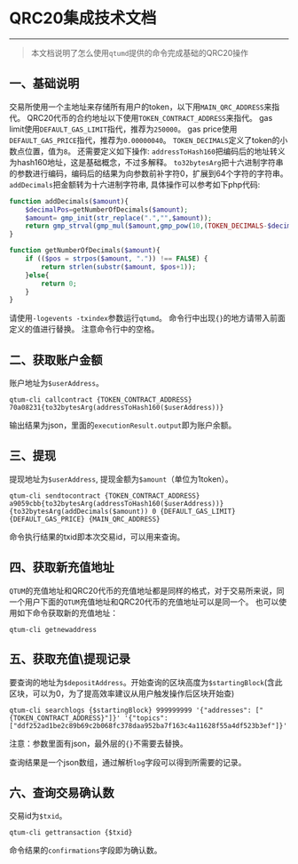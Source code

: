 # QRC20集成技术文档

---

> 本文档说明了怎么使用`qtumd`提供的命令完成基础的QRC20操作

## 一、基础说明
交易所使用一个主地址来存储所有用户的token，以下用`MAIN_QRC_ADDRESS`来指代。
QRC20代币的合约地址以下使用`TOKEN_CONTRACT_ADDRESS`来指代。
gas limit使用`DEFAULT_GAS_LIMIT`指代，推荐为`250000`。
gas price使用`DEFAULT_GAS_PRICE`指代，推荐为`0.00000040`。
`TOKEN_DECIMALS`定义了token的小数点位置，值为`8`。
还需要定义如下操作:
`addressToHash160`把编码后的地址转义为hash160地址，这是基础概念，不过多解释。
`to32bytesArg`把十六进制字符串的参数进行编码，编码后的结果为向参数前补字符0，扩展到64个字符的字符串。
`addDecimals`把金额转为十六进制字符串, 具体操作可以参考如下php代码:
```php
function addDecimals($amount){
    $decimalPos=getNumberOfDecimals($amount);
    $amount= gmp_init(str_replace(".","",$amount));
    return gmp_strval(gmp_mul($amount,gmp_pow(10,(TOKEN_DECIMALS-$decimalPos))),16);
}

function getNumberOfDecimals($amount){
    if (($pos = strpos($amount, ".")) !== FALSE) {
        return strlen(substr($amount, $pos+1));
    }else{
        return 0;
    }
}
```

请使用`-logevents -txindex`参数运行`qtumd`。
命令行中出现`{}`的地方请带入前面定义的值进行替换。
注意命令行中的空格。

## 二、获取账户金额
账户地址为`$userAddress`。
```
qtum-cli callcontract {TOKEN_CONTRACT_ADDRESS} 70a08231{to32bytesArg(addressToHash160($userAddress))}
```
输出结果为json，里面的`executionResult.output`即为账户余额。

## 三、提现
提现地址为`$userAddress`, 提现金额为`$amount`（单位为1token）。
```
qtum-cli sendtocontract {TOKEN_CONTRACT_ADDRESS} a9059cbb{to32bytesArg(addressToHash160($userAddress))}{to32bytesArg(addDecimals($amount)) 0 {DEFAULT_GAS_LIMIT} {DEFAULT_GAS_PRICE} {MAIN_QRC_ADDRESS}
```
命令执行结果的txid即本次交易id，可以用来查询。

## 四、获取新充值地址
`QTUM`的充值地址和QRC20代币的充值地址都是同样的格式，对于交易所来说，同一个用户下面的`QTUM`充值地址和QRC20代币的充值地址可以是同一个。
也可以使用如下命令获取新的充值地址：
```
qtum-cli getnewaddress
```

## 五、获取充值\提现记录
要查询的地址为`$depositAddress`。开始查询的区块高度为`$startingBlock`(含此区块，可以为0，为了提高效率建议从用户触发操作后区块开始查)
```
qtum-cli searchlogs {$startingBlock} 999999999 '{"addresses": ["{TOKEN_CONTRACT_ADDRESS}"]}' '{"topics": ["ddf252ad1be2c89b69c2b068fc378daa952ba7f163c4a11628f55a4df523b3ef"]}'
```
注意：参数里面有json，最外层的`{}`不需要去替换。

查询结果是一个json数组，通过解析`log`字段可以得到所需要的记录。

## 六、查询交易确认数
交易id为`$txid`。
```
qtum-cli gettransaction {$txid}
```
命令结果的`confirmations`字段即为确认数。

